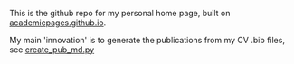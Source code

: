 This is the github repo for my personal home page, built on [academicpages.github.io](https://github.com/academicpages/academicpages.github.io).

My main 'innovation' is to generate the publications from my CV .bib files, see [create_pub_md.py](create_pub_md.py)
